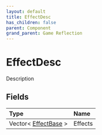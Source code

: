 ```yaml
---
layout: default
title: EffectDesc
has_children: false
parent: Component
grand_parent: Game Reflection
---
```

# EffectDesc
Description 

## Fields

| Type | Name |
|:-------------|:--------------|
| Vector< [EffectBase](/docs/game-reflection/components/effect_base) > | Effects |


